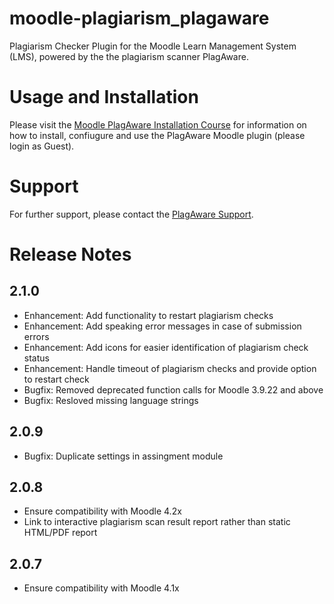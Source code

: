 # moodle-plagiarism_plagaware
Plagiarism Checker Plugin for the Moodle Learn Management System (LMS), powered by the the plagiarism scanner PlagAware.

# Usage and Installation
Please visit the [Moodle PlagAware Installation Course](https://moodle.plagaware.com) for information on how to install, confiugure and use the PlagAware Moodle plugin (please login as Guest).

# Support
For further support, please contact the [PlagAware Support](https://my.plagaware.com/contact).

# Release Notes

## 2.1.0
- Enhancement: Add functionality to restart plagiarism checks
- Enhancement: Add speaking error messages in case of submission errors
- Enhancement: Add icons for easier identification of plagiarism check status
- Enhancement: Handle timeout of plagiarism checks and provide option to restart check
- Bugfix: Removed deprecated function calls for Moodle 3.9.22 and above
- Bugfix: Resloved missing language strings
    
## 2.0.9
- Bugfix: Duplicate settings in assingment module

## 2.0.8
- Ensure compatibility with Moodle 4.2x
- Link to interactive plagiarism scan result report rather than static HTML/PDF report

## 2.0.7
- Ensure compatibility with Moodle 4.1x


